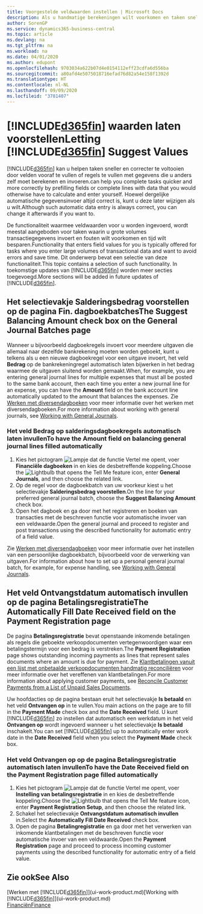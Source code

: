 ```yaml
---
title: Voorgestelde veldwaarden instellen | Microsoft Docs
description: Als u handmatige berekeningen wilt voorkomen en taken snel en accuraat wilt voltooien, kunt u automatische gegevensinvoer instellen, zodat Business Central geselecteerde velden invult.
author: SorenGP
ms.service: dynamics365-business-central
ms.topic: article
ms.devlang: na
ms.tgt_pltfrm: na
ms.workload: na
ms.date: 04/01/2020
ms.author: edupont
ms.openlocfilehash: 9703034a622b07d4e0154112eff23cdfa6d556ba
ms.sourcegitcommit: a80afd4e5075018716efad76d82a54e158f1392d
ms.translationtype: HT
ms.contentlocale: nl-NL
ms.lasthandoff: 09/09/2020
ms.locfileid: "3781407"
---
```

# <a name="letting-d365fin-suggest-values"></a><span data-ttu-id="5c8cf-103">[!INCLUDE[d365fin](includes/d365fin_md.md)] waarden laten voorstellen</span><span class="sxs-lookup"><span data-stu-id="5c8cf-103">Letting [!INCLUDE[d365fin](includes/d365fin_md.md)] Suggest Values</span></span>
[!INCLUDE[d365fin](includes/d365fin_md.md)] <span data-ttu-id="5c8cf-104">kan u helpen taken sneller en correcter te voltooien door velden vooraf te vullen of regels te vullen met gegevens die u anders zelf moet berekenen en invoeren.</span><span class="sxs-lookup"><span data-stu-id="5c8cf-104">can help you complete tasks quicker and more correctly by prefilling fields or complete lines with data that you would otherwise have to calculate and enter yourself.</span></span> <span data-ttu-id="5c8cf-105">Hoewel dergelijke automatische gegevensinvoer altijd correct is, kunt u deze later wijzigen als u wilt.</span><span class="sxs-lookup"><span data-stu-id="5c8cf-105">Although such automatic data entry is always correct, you can change it afterwards if you want to.</span></span>

<span data-ttu-id="5c8cf-106">De functionaliteit waarmee veldwaarden voor u worden ingevoerd, wordt meestal aangeboden voor taken waarin u grote volumes transactiegegevens invoert en fouten wilt voorkomen en tijd wilt besparen.</span><span class="sxs-lookup"><span data-stu-id="5c8cf-106">Functionality that enters field values for you is typically offered for tasks where you enter large volumes of transactional data and want to avoid errors and save time.</span></span> <span data-ttu-id="5c8cf-107">Dit onderwerp bevat een selectie van deze functionaliteit.</span><span class="sxs-lookup"><span data-stu-id="5c8cf-107">This topic contains a selection of such functionality.</span></span> <span data-ttu-id="5c8cf-108">In toekomstige updates van [!INCLUDE[d365fin](includes/d365fin_md.md)] worden meer secties toegevoegd.</span><span class="sxs-lookup"><span data-stu-id="5c8cf-108">More sections will be added in future updates of [!INCLUDE[d365fin](includes/d365fin_md.md)].</span></span>

## <a name="the-suggest-balancing-amount-check-box-on-the-general-journal-batches-page"></a><span data-ttu-id="5c8cf-109">Het selectievakje **Salderingsbedrag voorstellen** op de pagina **Fin. dagboekbatches**</span><span class="sxs-lookup"><span data-stu-id="5c8cf-109">The **Suggest Balancing Amount** check box on the **General Journal Batches** page</span></span>
<span data-ttu-id="5c8cf-110">Wanneer u bijvoorbeeld dagboekregels invoert voor meerdere uitgaven die allemaal naar dezelfde bankrekening moeten worden geboekt, kunt u telkens als u een nieuwe dagboekregel voor een uitgave invoert, het veld **Bedrag** op de bankrekeningregel automatisch laten bijwerken in het bedrag waarmee de uitgaven sluitend worden gemaakt.</span><span class="sxs-lookup"><span data-stu-id="5c8cf-110">When, for example, you are entering general journal lines for multiple expenses that must all be posted to the same bank account, then each time you enter a new journal line for an expense, you can have the **Amount** field on the bank account line automatically updated to the amount that balances the expenses.</span></span> <span data-ttu-id="5c8cf-111">Zie [Werken met diversendagboeken](ui-work-general-journals.md) voor meer informatie over het werken met diversendagboeken.</span><span class="sxs-lookup"><span data-stu-id="5c8cf-111">For more information about working with general journals, see [Working with General Journals](ui-work-general-journals.md).</span></span>

### <a name="to-have-the-amount-field-on-balancing-general-journal-lines-filled-automatically"></a><span data-ttu-id="5c8cf-112">Het veld **Bedrag** op salderingsdagboekregels automatisch laten invullen</span><span class="sxs-lookup"><span data-stu-id="5c8cf-112">To have the **Amount** field on balancing general journal lines filled automatically</span></span>
1. <span data-ttu-id="5c8cf-113">Kies het pictogram ![Lampje dat de functie Vertel me opent](media/ui-search/search_small.png "Vertel me wat u wilt doen"), voer **Financiële dagboeken** in en kies de desbetreffende koppeling.</span><span class="sxs-lookup"><span data-stu-id="5c8cf-113">Choose the ![Lightbulb that opens the Tell Me feature](media/ui-search/search_small.png "Tell me what you want to do") icon, enter **General Journals**, and then choose the related link.</span></span>
2. <span data-ttu-id="5c8cf-114">Op de regel voor de dagboekbatch van uw voorkeur kiest u het selectievakje **Salderingsbedrag voorstellen**.</span><span class="sxs-lookup"><span data-stu-id="5c8cf-114">On the line for your preferred general journal batch, choose the **Suggest Balancing Amount** check box.</span></span>
3. <span data-ttu-id="5c8cf-115">Open het dagboek en ga door met het registreren en boeken van transacties met de beschreven functie voor automatische invoer van een veldwaarde.</span><span class="sxs-lookup"><span data-stu-id="5c8cf-115">Open the general journal and proceed to register and post transactions using the described functionality for automatic entry of a field value.</span></span>       

<span data-ttu-id="5c8cf-116">Zie [Werken met diversendagboeken](ui-work-general-journals.md) voor meer informatie over het instellen van een persoonlijke dagboekbatch, bijvoorbeeld voor de verwerking van uitgaven.</span><span class="sxs-lookup"><span data-stu-id="5c8cf-116">For information about how to set up a personal general journal batch, for example, for expense handling, see [Working with General Journals](ui-work-general-journals.md).</span></span>

## <a name="the-automatically-fill-date-received-field-on-the-payment-registration-page"></a><span data-ttu-id="5c8cf-117">Het veld **Ontvangstdatum automatisch invullen** op de pagina **Betalingsregistratie**</span><span class="sxs-lookup"><span data-stu-id="5c8cf-117">The **Automatically Fill Date Received** field on the **Payment Registration** page</span></span>
<span data-ttu-id="5c8cf-118">De pagina **Betalingsregistratie** bevat openstaande inkomende betalingen als regels die geboekte verkoopdocumenten vertegenwoordigen waar een betalingstermijn voor een bedrag is verstreken.</span><span class="sxs-lookup"><span data-stu-id="5c8cf-118">The **Payment Registration** page shows outstanding incoming payments as lines that represent sales documents where an amount is due for payment.</span></span> <span data-ttu-id="5c8cf-119">Zie [Klantbetalingen vanuit een lijst met onbetaalde verkoopdocumenten handmatig reconciliëren](receivables-how-reconcile-customer-payments-list-unpaid-sales-documents.md) voor meer informatie over het vereffenen van klantbetalingen.</span><span class="sxs-lookup"><span data-stu-id="5c8cf-119">For more information about applying customer payments, see [Reconcile Customer Payments from a List of Unpaid Sales Documents](receivables-how-reconcile-customer-payments-list-unpaid-sales-documents.md).</span></span>

<span data-ttu-id="5c8cf-120">Uw hoofdacties op de pagina bestaan eruit het selectievakje **Is betaald** en het veld **Ontvangen op** in te vullen.</span><span class="sxs-lookup"><span data-stu-id="5c8cf-120">You main actions on the page are to fill in the **Payment Made** check box and the **Date Received** field.</span></span> <span data-ttu-id="5c8cf-121">U kunt [!INCLUDE[d365fin](includes/d365fin_md.md)] zo instellen dat automatisch een werkdatum in het veld **Ontvangen op** wordt ingevoerd wanneer u het selectievakje **Is betaald** inschakelt.</span><span class="sxs-lookup"><span data-stu-id="5c8cf-121">You can set [!INCLUDE[d365fin](includes/d365fin_md.md)] up to automatically enter work date in the **Date Received** field when you select the **Payment Made** check box.</span></span>

### <a name="to-have-the-date-received-field-on-the-payment-registration-page-filled-automatically"></a><span data-ttu-id="5c8cf-122">Het veld **Ontvangen op** op de pagina **Betalingsregistratie** automatisch laten invullen</span><span class="sxs-lookup"><span data-stu-id="5c8cf-122">To have the **Date Received** field on the **Payment Registration** page filled automatically</span></span>
1. <span data-ttu-id="5c8cf-123">Kies het pictogram ![Lampje dat de functie Vertel me opent](media/ui-search/search_small.png "Vertel me wat u wilt doen"), voer **Instelling van betalingsregistratie** in en kies de desbetreffende koppeling.</span><span class="sxs-lookup"><span data-stu-id="5c8cf-123">Choose the ![Lightbulb that opens the Tell Me feature](media/ui-search/search_small.png "Tell me what you want to do") icon, enter **Payment Registration Setup**, and then choose the related link.</span></span>
2. <span data-ttu-id="5c8cf-124">Schakel het selectievakje **Ontvangstdatum automatisch invullen** in.</span><span class="sxs-lookup"><span data-stu-id="5c8cf-124">Select the **Automatically Fill Date Received** check box.</span></span>
3. <span data-ttu-id="5c8cf-125">Open de pagina **Betalingregistratie** en ga door met het verwerken van inkomende klantbetalingen met de beschreven functie voor automatische invoer van een veldwaarde.</span><span class="sxs-lookup"><span data-stu-id="5c8cf-125">Open the **Payment Registration** page and proceed to process incoming customer payments using the described functionality for automatic entry of a field value.</span></span>

## <a name="see-also"></a><span data-ttu-id="5c8cf-126">Zie ook</span><span class="sxs-lookup"><span data-stu-id="5c8cf-126">See Also</span></span>
<span data-ttu-id="5c8cf-127">[Werken met [!INCLUDE[d365fin](includes/d365fin_md.md)]](ui-work-product.md)</span><span class="sxs-lookup"><span data-stu-id="5c8cf-127">[Working with [!INCLUDE[d365fin](includes/d365fin_md.md)]](ui-work-product.md)</span></span>  
[<span data-ttu-id="5c8cf-128">Financiën</span><span class="sxs-lookup"><span data-stu-id="5c8cf-128">Finance</span></span>](finance.md)
